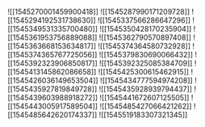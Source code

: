 ![[1545270001459900418]]
![[1545287990171209728]]
![[1545294192531738630]]
![[1545337566286647296]]
![[1545349531335700480]]
![[1545350428170235904]]
![[1545361953756889088]]
![[1545362790570897408]]
![[1545363668153634817]]
![[1545374364580732928]]
![[1545374365767725056]]
![[1545379830690066432]]
![[1545392323906850817]]
![[1545392325085384709]]
![[1545413145862086658]]
![[1545425300615462915]]
![[1545426036149653504]]
![[1545434777594974208]]
![[1545435927819849728]]
![[1545435928939794437]]
![[1545439603988918272]]
![[1545441672607125505]]
![[1545443005917589504]]
![[1545485427066421262]]
![[1545485642620174337]]
![[1545519183307321345]]
